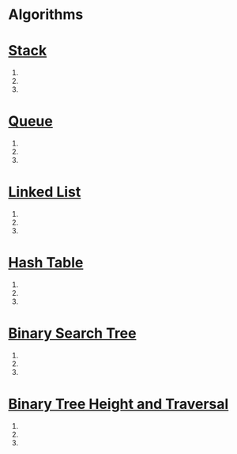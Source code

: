 # Algorithms

# [Stack](https://www.youtube.com/watch?v=Gj5qBheGOEo&list=PLWKjhJtqVAbkso-IbgiiP48n-O-JQA9PJ&index=1)
1.
2.
3.


# [Queue](https://www.youtube.com/watch?v=bK7I79hcm08&list=PLWKjhJtqVAbkso-IbgiiP48n-O-JQA9PJ&index=3)
1.
2.
3.


# [Linked List](https://www.youtube.com/watch?v=9YddVVsdG5A&list=PLWKjhJtqVAbkso-IbgiiP48n-O-JQA9PJ&index=8)
1.
2.
3.


# [Hash Table](https://www.youtube.com/watch?v=F95z5Wxd9ks&list=PLWKjhJtqVAbkso-IbgiiP48n-O-JQA9PJ&index=7)
1.
2.
3.


# [Binary Search Tree](https://www.youtube.com/watch?v=5cU1ILGy6dM&list=PLWKjhJtqVAbkso-IbgiiP48n-O-JQA9PJ&index=4)
1.
2.
3.


# [Binary Tree Height and Traversal](https://www.youtube.com/watch?v=Aagf3RyK3Lw&list=PLWKjhJtqVAbkso-IbgiiP48n-O-JQA9PJ&index=5) 
1.
2.
3.